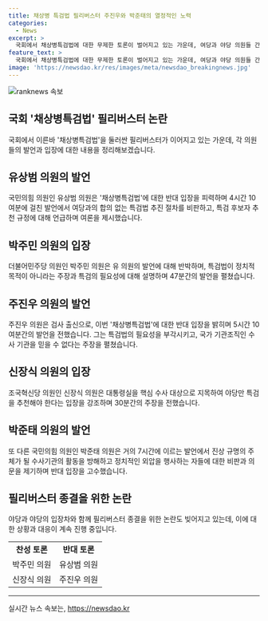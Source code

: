 ```yaml
---
title: 채상병 특검법 필리버스터 주진우와 박준태의 열정적인 노력
categories:
  - News
excerpt: >
  국회에서 채상병특검법에 대한 무제한 토론이 벌어지고 있는 가운데, 여당과 야당 의원들 간에 박주민, 유상범, 주진우, 신장식 등이 자신들의 입장을 대변하며 토론을 펼치고 있다. 특히 유 의원은 특검법 추진 과정과 여당의 특검 후보자 추천 규정에 대한 비판을 제기하며 야당 입장을 대변하고, 여당 의원들은 이에 반발하며 특검의 필요성을 강조하고 있다. 토론은 무제한이어서 종결이 예상되지 않지만, 필리버스터로 종료될 가능성도 제기되고 있다. (150자)
feature_text: >
  국회에서 채상병특검법에 대한 무제한 토론이 벌어지고 있는 가운데, 여당과 야당 의원들 간에 박주민, 유상범, 주진우, 신장식 등이 자신들의 입장을 대변하며 토론을 펼치고 있다. 특히 유 의원은 특검법 추진 과정과 여당의 특검 후보자 추천 규정에 대한 비판을 제기하며 야당 입장을 대변하고, 여당 의원들은 이에 반발하며 특검의 필요성을 강조하고 있다. 토론은 무제한이어서 종결이 예상되지 않지만, 필리버스터로 종료될 가능성도 제기되고 있다. (150자)
image: 'https://newsdao.kr/res/images/meta/newsdao_breakingnews.jpg'
---
```


<p><img src="https://newsdao.kr/res/images/meta/newsdao_breakingnews.jpg" alt="ranknews 속보" /></p>

<h2 data-ke-size="size26">국회 '채상병특검법' 필리버스터 논란</h2>

<p data-ke-size="size16">국회에서 이른바 '채상병특검법'을 둘러싼 필리버스터가 이어지고 있는 가운데, 각 의원들의 발언과 입장에 대한 내용을 정리해보겠습니다.</p>

<h2>유상범 의원의 발언</h2>

<p data-ke-size="size16">국민의힘 의원인 유상범 의원은 '채상병특검법'에 대한 반대 입장을 피력하며 4시간 10여분에 걸친 발언에서 여당과의 합의 없는 특검법 추진 절차를 비판하고, 특검 후보자 추천 규정에 대해 언급하며 여론을 제시했습니다.</p>

<h2>박주민 의원의 입장</h2>

<p data-ke-size="size16">더불어민주당 의원인 박주민 의원은 유 의원의 발언에 대해 반박하며, 특검법이 정치적 목적이 아니라는 주장과 특검의 필요성에 대해 설명하며 47분간의 발언을 펼쳤습니다.</p>

<h2>주진우 의원의 발언</h2>

<p data-ke-size="size16">주진우 의원은 검사 출신으로, 이번 '채상병특검법'에 대한 반대 입장을 밝히며 5시간 10여분간의 발언을 전했습니다. 그는 특검법의 필요성을 부각시키고, 국가 기관조직인 수사 기관을 믿을 수 없다는 주장을 펼쳤습니다.</p>

<h2>신장식 의원의 입장</h2>

<p data-ke-size="size16">조국혁신당 의원인 신장식 의원은 대통령실을 핵심 수사 대상으로 지목하여 야당만 특검을 추천해야 한다는 입장을 강조하며 30분간의 주장을 전했습니다.</p>

<h2>박준태 의원의 발언</h2>

<p data-ke-size="size16">또 다른 국민의힘 의원인 박준태 의원은 거의 7시간에 이르는 발언에서 진상 규명의 주체가 될 수사기관의 활동을 방해하고 정치적인 외압을 행사하는 자들에 대한 비판과 의문을 제기하며 반대 입장을 고수했습니다.</p>

<h2>필리버스터 종결을 위한 논란</h2>

<p data-ke-size="size16">야당과 야당의 입장차와 함께 필리버스터 종결을 위한 논란도 빚어지고 있는데, 이에 대한 상황과 대응이 계속 진행 중입니다.</p>

<table>
    <tr>
        <td style="text-align: center; height: 17px;"><b>찬성 토론</b></td>
        <td style="text-align: center; height: 17px;"><b>반대 토론</b></td>
    </tr>
    <tr>
        <td style="text-align: center; height: 17px;">박주민 의원</td>
        <td style="text-align: center; height: 17px;">유상범 의원</td>
    </tr>
    <tr>
        <td style="text-align: center; height: 17px;">신장식 의원</td>
        <td style="text-align: center; height: 17px;">주진우 의원</td>
    </tr>
</table>

<p><hr></p>
실시간 뉴스 속보는, <a href="https://newsdao.kr" rel="dofollow">https://newsdao.kr</a>


